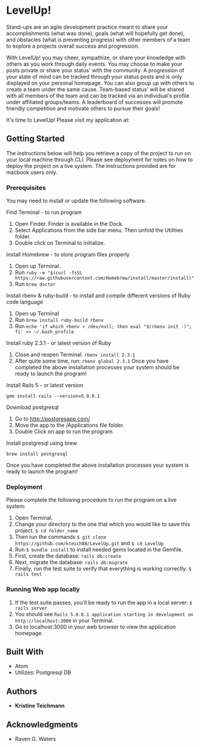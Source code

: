 # LevelUp!

Stand-ups are an agile development practice meant to share your accomplishments (what was done), goals (what will hopefully get done), and obstacles (what is preventing progress) with other members of a team to explore a projects overall success and progression.

With LevelUp! you may cheer, sympathize, or share your knowledge with others as you work through daily events. You may choose to make your posts private or share your status' with the community. A progression of your state of mind can be tracked through your status posts and is only displayed on your personal homepage. You can also group up with others to create a team under the same cause. Team-based status' will be shared with all members of the team and can be tracked via an individual's profile under affiliated groups/teams. A leaderboard of successes will promote friendly competition and motivate others to pursue their goals!

It's time to LevelUp! Please visit my application at:

## Getting Started

The instructions below will help you retrieve a copy of the project to run on your local machine through CLI. Please see deployment for notes on how to deploy the project on a live system.  The instructions provided are for macbook users only.

### Prerequisites

You may need to install or update the following software.

Find Terminal - to run program
  1. Open Finder. Finder is available in the Dock.
  2. Select Applications from the side bar menu.  Then unfold the Utilities folder.
  3. Double click on Terminal to initialize.

Install Homebrew - to store program files properly
  1. Open up Terminal.
  2. Run `ruby -e "$(curl -fsSL https://raw.githubusercontent.com/Homebrew/install/master/install)"`
  3. Run `brew doctor`

Install rbenv & ruby-build - to install and compile different versions of Ruby code language
  1. Open up Terminal
  2. Run `brew install ruby-build rbenv`
  3. Run `echo 'if which rbenv > /dev/null; then eval "$(rbenv init -)"; fi' >> ~/.bash_profile`

Install ruby 2.3.1 - or latest version of Ruby
  1. Close and reopen Terminal. `rbenv install 2.3.1`
  2. After quite some time, run: `rbenv global 2.3.1`
Once you have completed the above installation processes your system should be ready to launch the program!

Install Rails 5 - or latest version
```
gem install rails --version=5.0.0.1
```

Download postgresql
  1. Go to http://postgresapp.com/
  2. Move the app to the /Applications file folder.
  3. Double Click on app to run the program.

Install postgresql using brew
```
brew install postgresql
```
Once you have completed the above installation processes your system is ready to launch the program!

### Deployment

Please complete the following procedure to run the program on a live system:
  1. Open Terminal.
  2. Change your directory to the one that which you would like to save this project. `$ cd folder_name`
  3. Then run the commands `$ git clone https://github.com/kteich88/LevelUp.git` and `$ cd LevelUp`
  4. Run `$ bundle install` to install needed gems located in the Gemfile.
  5. First, create the database: `rails db:create`
  6. Next, migrate the database: `rails db:migrate`
  7. Finally, run the test suite to verify that everything is working correctly: `$ rails test`

### Running Web app locally

  1. If the test suite passes, you'll be ready to run the app in a local server: `$ rails server`
  2. You should see `Rails 5.0.0.1 application starting in development on http://localhost:3000` in your Terminal.
  3. Go to localhost:3000 in your web browser to view the application homepage.

## Built With

* Atom
* Utilizes: Postgresql DB

## Authors

* **Kristine Teichmann**

## Acknowledgments

* Raven G. Waters
